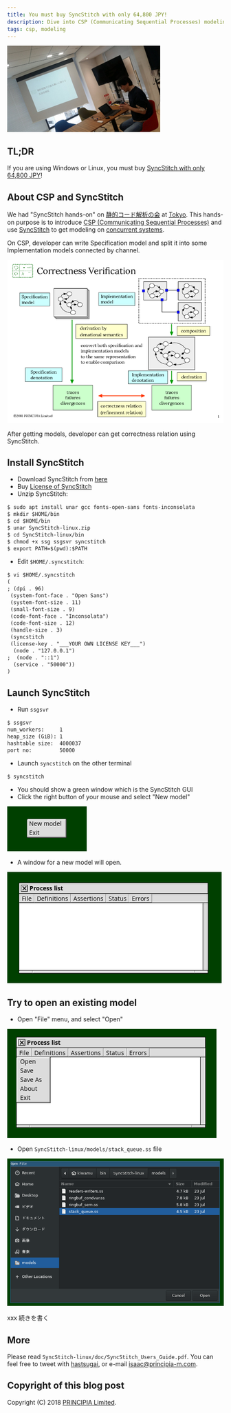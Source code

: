 ```yaml
---
title: You must buy SyncStitch with only 64,800 JPY!
description: Dive into CSP (Communicating Sequential Processes) modeling.
tags: csp, modeling
---
```


![](/img/hatsugai-talking.jpg)

## TL;DR

If you are using Windows or Linux, you must buy [SyncStitch with only 64,800 JPY](https://www.principia-m.com/syncstitch/license.html)!

## About CSP and SyncStitch

We had "SyncStitch hands-on" on [静的コード解析の会](https://metasepi.connpass.com/event/88027/) at [Tokyo](https://en.wikipedia.org/wiki/Tokyo).
This hands-on purpose is to introduce [CSP (Communicating Sequential Processes)](https://en.wikipedia.org/wiki/Communicating_sequential_processes) and use [SyncStitch](https://www.principia-m.com/syncstitch/) to get modeling on [concurrent systems](https://en.wikipedia.org/wiki/Concurrency_(computer_science)).

On CSP, developer can write Specification model and split it into some Implementation models connected by channel.

![](/img/2018-10-15-04_correctness_eng.png)

After getting models, developer can get correctness relation using SyncStitch.

## Install SyncStitch

* Download SyncStitch from [here](https://www.principia-m.com/syncstitch/download.html)
* Buy [License of SyncStitch](https://www.principia-m.com/syncstitch/license.html)
* Unzip SyncStitch:

```shell
$ sudo apt install unar gcc fonts-open-sans fonts-inconsolata
$ mkdir $HOME/bin
$ cd $HOME/bin
$ unar SyncStitch-linux.zip
$ cd SyncStitch-linux/bin
$ chmod +x ssg ssgsvr syncstitch
$ export PATH=$(pwd):$PATH
```

* Edit `$HOME/.syncstitch`:

```shell
$ vi $HOME/.syncstitch
(
; (dpi . 96)
 (system-font-face . "Open Sans")
 (system-font-size . 11)
 (small-font-size . 9)
 (code-font-face . "Inconsolata")
 (code-font-size . 12)
 (handle-size . 3)
 (syncstitch
 (license-key . "___YOUR OWN LICENSE KEY___")
  (node . "127.0.0.1")
;  (node . "::1")
  (service . "50000"))
)
```

## Launch SyncStitch

* Run `ssgsvr`

```shell
$ ssgsvr
num_workers:     1
heap_size (GiB): 1
hashtable size:  4000037
port no:         50000
```

* Launch `syncstitch` on the other terminal

```shell
$ syncstitch
```

* You should show a green window which is the SyncStitch GUI
* Click the right button of your mouse and select "New model"

![](/img/2018-10-15-new-model.png)

* A window for a new model will open.

![](/img/2018-10-15-process-list.png)

## Try to open an existing model

* Open "File" menu, and select "Open"

![](/img/2018-10-15-file-menu.png)

* Open `SyncStitch-linux/models/stack_queue.ss` file

![](/img/2018-10-15-open-stack-queue.png)

xxx 続きを書く

## More

Please read `SyncStitch-linux/doc/SyncStitch_Users_Guide.pdf`.
You can feel free to tweet with [hastsugai](https://twitter.com/hatsugai), or e-mail isaac@principia-m.com.

## Copyright of this blog post

Copyright (C) 2018 [PRINCIPIA Limited](https://www.principia-m.com/).
